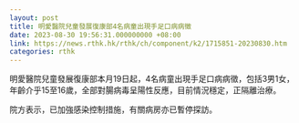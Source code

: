```yaml
---
layout: post
title: 明愛醫院兒童發展復康部4名病童出現手足口病病徵
date: 2023-08-30 19:56:31.000000000 +08:00
link: https://news.rthk.hk/rthk/ch/component/k2/1715851-20230830.htm
categories: rthk
---
```


明愛醫院兒童發展復康部本月19日起，4名病童出現手足口病病徵，包括3男1女，年齡介乎15至16歲，全部對腸病毒呈陽性反應，目前情況穩定，正隔離治療。

院方表示，已加強感染控制措施，有關病房亦已暫停探訪。
